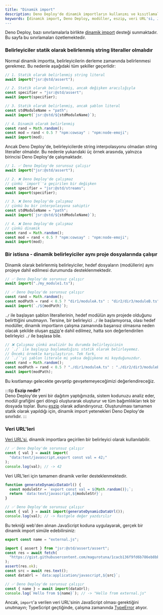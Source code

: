 ```yaml
---
title: "Dinamik import"
description: Deno Deploy'de dinamik importların kullanımı ve kısıtlamaları hakkında detaylı bilgi içerir. Bu sayfa, dinamik importlarla ilgili belirleyici kurallar ve örnekler sunarak, Deno Deploy kullanıcılarının dikkat etmesi gereken noktaları vurgular.
keywords: [dinamik import, Deno Deploy, modüller, eszip, veri URL'si, JavaScript, TypeScript]
---
```


Deno Deploy, bazı sınırlamalarla birlikte [dinamik import] desteği sunmaktadır. Bu sayfa bu sınırlamaları özetlemektedir.

### Belirleyiciler statik olarak belirlenmiş string literaller olmalıdır

Normal dinamik importta, belirleyicilerin derleme zamanında belirlenmesi gerekmez. Bu nedenle aşağıdaki tüm şekiller geçerlidir:

```ts title="Deno CLI içinde geçerli dinamik importlar"
// 1. Statik olarak belirlenmiş string literal
await import("jsr:@std/assert");

// 2. Statik olarak belirlenmiş, ancak değişken aracılığıyla
const specifier = "jsr:@std/assert";
await import(specifier);

// 3. Statik olarak belirlenmiş, ancak şablon literal
const stdModuleName = "path";
await import(`jsr:@std/${stdModuleName}`);

// 4. Dinamik olarak belirlenmiş
const rand = Math.random();
const mod = rand < 0.5 ? "npm:cowsay" : "npm:node-emoji";
await import(mod);
```

Ancak Deno Deploy'de, belirleyicilerde string interpolasyonu olmadan string literaller olmalıdır. Bu nedenle yukarıdaki üç örnek arasında, yalnızca birincisi Deno Deploy'de çalışmaktadır.

```ts title="Deno Deploy'de sadece statik string literaller çalışır"
// 1. ✅ Deno Deploy'de sorunsuz çalışır
await import("jsr:@std/assert");

// 2. ❌ Deno Deploy'de çalışmaz
// çünkü `import`'a geçirilen bir değişken
const specifier = "jsr:@std/streams";
await import(specifier);

// 3. ❌ Deno Deploy'de çalışmaz
// çünkü bu bir interpolasyona sahiptir
const stdModuleName = "path";
await import(`jsr:@std/${stdModuleName}`);

// 4. ❌ Deno Deploy'de çalışmaz
// çünkü dinamik
const rand = Math.random();
const mod = rand < 0.5 ? "npm:cowsay" : "npm:node-emoji";
await import(mod);
```

### Bir istisna - dinamik belirleyiciler aynı proje dosyalarında çalışır

Dinamik olarak belirlenmiş belirleyiciler, hedef dosyaların (modüllerin) aynı projeye dahil edilmesi durumunda desteklenmektedir.

```ts title="Dinamik belirleyiciler aynı projedeki dosyalar için çalışır"
// ✅ Deno Deploy'de sorunsuz çalışır
await import("./my_module1.ts");

// ✅ Deno Deploy'de sorunsuz çalışır
const rand = Math.random();
const modPath = rand < 0.5 ? "dir1/moduleA.ts" : "dir2/dir3/moduleB.ts";
await import(`./${modPath}`);
```

`./` ile başlayan şablon literallerinin, hedef modülün aynı projede olduğunu belirttiğini unutmayın. Tersine, bir belirleyici `./` ile başlamıyorsa, olası hedef modüller, dinamik importların çalışma zamanında başarısız olmasına neden olacak şekilde oluşan [eszip]'e dahil edilmez, hatta son değerlendirilen belirleyici `./` ile başlasa bile.

```ts
// ❌ Çalışmaz çünkü analizör bu durumda belirleyicinin
// `./` ile başlayıp başlamadığını statik olarak belirleyemez.
// Önceki örnekle karşılaştırın. Tek fark,
// `./`'yi şablon literale mi yoksa değişkene mi koyduğunuzdur.
const rand = Math.random();
const modPath = rand < 0.5 ? "./dir1/moduleA.ts" : "./dir2/dir3/moduleB.ts";
await import(modPath);
```

Bu kısıtlamayı gelecekte gevşetip gevşetemeyeceğimizi değerlendireceğiz.

:::tip
**Eszip nedir?**  
Deno Deploy'de yeni bir dağıtım yaptığınızda, sistem kodunuzu analiz eder, modül grafiğini geri döngü oluşturarak oluşturur ve tüm bağımlılıkları tek bir dosyada toplar. Bunu [eszip](https://github.com/denoland/eszip) olarak adlandırıyoruz. Oluşturulması tamamen statik olarak yapıldığı için, dinamik import yetenekleri Deno Deploy'de sınırlıdır.
:::

### Veri URL'leri

[Veri URL'si], dinamik importlara geçirilen bir belirleyici olarak kullanılabilir.

```ts title="Statik veri URL'si"
// ✅ Deno Deploy'de sorunsuz çalışır
const { val } = await import(
  "data:text/javascript,export const val = 42;"
);
console.log(val); // -> 42
```

Veri URL'leri için tamamen dinamik veriler desteklenmektedir.

```ts title="Dinamik veri URL'si"
function generateDynamicDataUrl() {
  const moduleStr = `export const val = ${Math.random()};`;
  return `data:text/javascript,${moduleStr}`;
}

// ✅ Deno Deploy'de sorunsuz çalışır
const { val } = await import(generateDynamicDataUrl());
console.log(val); // -> Rastgele değer yazdırılır
```

Bu tekniği web'den alınan JavaScript koduna uygulayarak, gerçek bir dinamik import simüle edebilirsiniz:

```js title="external.js"
export const name = "external.js";
```

```ts title="Alınan kaynaktan dinamik veri URL'si"
import { assert } from "jsr:@std/assert/assert";
const res = await fetch(
  "https://gist.githubusercontent.com/magurotuna/1cacb136f9fd6b786eb8bbad92c8e6d6/raw/56a96fd0d246fd3feabbeecea6ea1155bdf5f50d/external.js",
);
assert(res.ok);
const src = await res.text();
const dataUrl = `data:application/javascript,${src}`;

// ✅ Deno Deploy'de sorunsuz çalışır
const { name } = await import(dataUrl);
console.log(`Hello from ${name}`); // -> "Hello from external.js"
```

Ancak, `import`'a verilen veri URL'sinin JavaScript olması gerektiğini unutmayın; TypeScript geçtiğinde, çalışma zamanında [TypeError] atıyor.

[dinamik import]: https://developer.mozilla.org/en-US/docs/Web/JavaScript/Reference/Operators/import  
[eszip]: https://github.com/denoland/eszip  
[Veri URL'si]: https://developer.mozilla.org/en-US/docs/Web/HTTP/Basics_of_HTTP/Data_URLs  
[TypeError]: https://developer.mozilla.org/en-US/docs/Web/JavaScript/Reference/Global_Objects/TypeError  